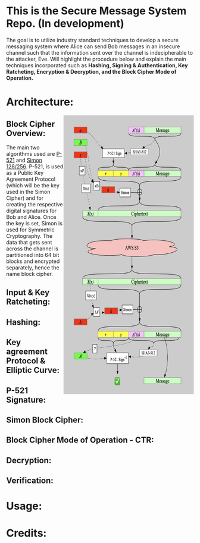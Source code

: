 # This is the Secure Message System Repo. (In development)

The goal is to utilize industry standard techniques to develop a secure messaging system where Alice can send Bob messages in an insecure channel such that the information sent over the channel is indecipherable to the attacker, Eve. Will highlight the procedure below and explain the main techniques incorporated such as **Hashing, Signing & Authentication, Key Ratcheting, Encryption & Decryption, and the Block Cipher Mode of Operation.**

# Architecture:

<img src="https://github.com/Donnie-Stewart/Secure_Message_System/blob/main/overall_arch.png" align="right"
      width="350" height="750">

## Block Cipher Overview:

The main two algorithms used are [P-521](https://nvlpubs.nist.gov/nistpubs/SpecialPublications/NIST.SP.800-186-draft.pdf) and [Simon 128/256](https://eprint.iacr.org/2013/404.pdf). P-521, is used as a Public Key Agreement Protocol (which will be the key used in the Simon Cipher) and for creating the respective digital signatures for Bob and Alice. Once the key is set, Simon is used for Symmetric Cryptography. The data that gets sent across the channel is partitioned into 64 bit blocks and encrypted separately, hence the name block cipher. 

## Input & Key Ratcheting:

## Hashing:

## Key agreement Protocol & Elliptic Curve:

## P-521 Signature:

## Simon Block Cipher:

## Block Cipher Mode of Operation - CTR:

## Decryption:

## Verification:

# Usage:

# Credits:

